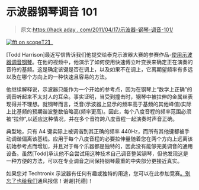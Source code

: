 # 示波器钢琴调音 101

> 原文:[https://hack aday . com/2011/04/17/示波器-钢琴-调音-101/](https://hackaday.com/2011/04/17/oscilloscope-piano-tuning-101/)

[![fft on scope](../Images/37a6b8415f93bb19a8b061bf8b7d2be3.png "scope fft")T2】](http://hackaday.com/2011/04/17/oscilloscope-piano-tuning-101/scope-fft-custom/)

[Todd Harrison]最近写信告诉我们他提交给泰克示波器大赛的参赛作品-[使用示波器调音钢琴](http://mytektronixscope.com/videos/?bcpid=782299138001&bckey=AQ~~,AAAArH1tTNE~,ee1_EMk3RMrmNYoZtYY_3PLuqzUzvk8X&bclid=790226492001&bctid=877505509001)。在他的视频中，他演示了如何使用快速傅立叶变换来确定正在演奏的音符的基频。这是确定该键是否在调上，以及如果不在调上，它离期望频率有多远以及在哪个方向上的一种快速且容易的方法。

他继续解释说，示波器只能作为一个开始的参考点，因为在钢琴上“数学上正确”的调音听起来不太对人的耳朵。事实证明，当受到撞击时，钢琴中被拉伸的金属丝表现得并不理想。就钢琴而言，泛音(示波器上显示的频率高于基频的其他峰值)实际上比基频的预期谐波整数倍略高(频率更高)。因此，每个八度音程的频率范围必须被“拉伸”,以适应这种情况，并在多个音符跨八度音程一起演奏时声音正确。

典型地，只有 A4 键实际上被调谐到其正确的频率 440Hz，而所有其他键都被手动调谐偏离该基线。应用于每个八度音程的必要拉伸量随着您在两个方向上远离该初始参考点而增加，并且对于每个乐器都是独特的，因此没有能够完美调音的通用设备。虽然[Todd]承认他不会尝试用这种技术自己调音整架钢琴，但他发现这是一种方便的方法，可以在专业调音之间保持钢琴最重的中央部分更接近真实。

如果您对 Techtronix 示波器有任何有趣或独特的用途，您可以在此参加竞赛[。别忘了](http://mytektronixscope.com/)[也给我们](http://hackaday.com/contact-hack-a-day/)通风报信！谢谢[托德]！